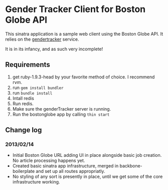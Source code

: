 # Gender Tracker Client for Boston Globe API

This sinatra application is a sample web client using the Boston Globe API. It relies on the [gendertracker](https://github.com/OpenGenderTracking/gendertracker) service.

It is in its infancy, and as such very incomplete!

## Requirements

1. get ruby-1.9.3-head by your favorite method of choice. I recommend rvm.
2. run `gem install bundler`
3. run `bundle install`
4. Intall redis
5. Run redis.
6. Make sure the genderTracker server is running.
7. Run the bostonglobe app by calling `thin start`

## Change log

### 2013/02/14

* Initial Boston Globe URL adding UI in place alongside basic job creation. No article processing happens yet.
* Created basic sinatra app infrastructure, merged in backbone-boilerplate and set up all routes appropriatly.
* No styling of any sort is presently in place, until we get some of the core infrastructure working.